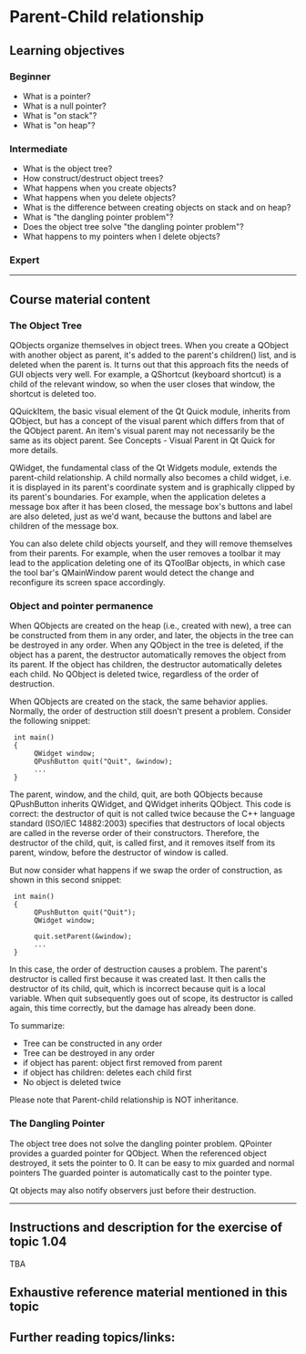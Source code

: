 # Parent-Child relationship

## Learning objectives

### Beginner

* What is a pointer?
* What is a null pointer?
* What is "on stack"?
* What is "on heap"?

### Intermediate

* What is the object tree?
* How construct/destruct object trees?
* What happens when you create objects?
* What happens when you delete objects?
* What is the difference between creating objects on stack and on heap?
* What is "the dangling pointer problem"?
* Does the object tree solve "the dangling pointer problem"?
* What happens to my pointers when I delete objects?

### Expert

***

## Course material content

### The Object Tree

QObjects organize themselves in object trees. When you create a QObject with another object as parent, it's added to the parent's children() list, and is deleted when the parent is. It turns out that this approach fits the needs of GUI objects very well. For example, a QShortcut (keyboard shortcut) is a child of the relevant window, so when the user closes that window, the shortcut is deleted too.

QQuickItem, the basic visual element of the Qt Quick module, inherits from QObject, but has a concept of the visual parent which differs from that of the QObject parent. An item's visual parent may not necessarily be the same as its object parent. See Concepts - Visual Parent in Qt Quick for more details.

QWidget, the fundamental class of the Qt Widgets module, extends the parent-child relationship. A child normally also becomes a child widget, i.e. it is displayed in its parent's coordinate system and is graphically clipped by its parent's boundaries. For example, when the application deletes a message box after it has been closed, the message box's buttons and label are also deleted, just as we'd want, because the buttons and label are children of the message box.

You can also delete child objects yourself, and they will remove themselves from their parents. For example, when the user removes a toolbar it may lead to the application deleting one of its QToolBar objects, in which case the tool bar's QMainWindow parent would detect the change and reconfigure its screen space accordingly.

### Object and pointer permanence

When QObjects are created on the heap (i.e., created with new), a tree can be constructed from them in any order, and later, the objects in the tree can be destroyed in any order. When any QObject in the tree is deleted, if the object has a parent, the destructor automatically removes the object from its parent. If the object has children, the destructor automatically deletes each child. No QObject is deleted twice, regardless of the order of destruction.

When QObjects are created on the stack, the same behavior applies. Normally, the order of destruction still doesn't present a problem. Consider the following snippet:

     int main()
     {
          QWidget window;
          QPushButton quit("Quit", &window);
          ...
     }
     
The parent, window, and the child, quit, are both QObjects because QPushButton inherits QWidget, and QWidget inherits QObject. This code is correct: the destructor of quit is not called twice because the C++ language standard (ISO/IEC 14882:2003) specifies that destructors of local objects are called in the reverse order of their constructors. Therefore, the destructor of the child, quit, is called first, and it removes itself from its parent, window, before the destructor of window is called.

But now consider what happens if we swap the order of construction, as shown in this second snippet:

     int main()
     {
          QPushButton quit("Quit");
          QWidget window;

          quit.setParent(&window);
          ...
     }

In this case, the order of destruction causes a problem. The parent's destructor is called first because it was created last. It then calls the destructor of its child, quit, which is incorrect because quit is a local variable. When quit subsequently goes out of scope, its destructor is called again, this time correctly, but the damage has already been done.

To summarize:

* Tree can be constructed in any order 
* Tree can be destroyed in any order 
* if object has parent: object first removed from parent 
* if object has children: deletes each child first
* No object is deleted twice 

Please note that Parent-child relationship is NOT inheritance.

### The Dangling Pointer

The object tree does not solve the dangling pointer problem. QPointer provides a guarded pointer for QObject.
When the referenced object destroyed, it sets the pointer to 0. It can be easy to mix guarded and normal pointers
The guarded pointer is automatically cast to the pointer type.

Qt objects may also notify observers just before their destruction.

***

## Instructions and description for the exercise of topic 1.04

TBA

## Exhaustive reference material mentioned in this topic


## Further reading topics/links:


